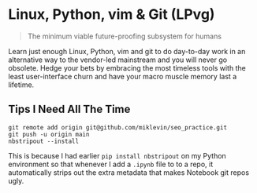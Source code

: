 # Linux, Python, vim & Git (LPvg)

> The minimum viable future-proofing subsystem for humans

Learn just enough Linux, Python, vim and git to do day-to-day work in an
alternative way to the vendor-led mainstream and you will never go obsolete.
Hedge your bets by embracing the most timeless tools with the least
user-interface churn and have your macro muscle memory last a lifetime.

## Tips I Need All The Time

```cli
git remote add origin git@github.com/miklevin/seo_practice.git
git push -u origin main
nbstripout --install
```

This is because I had earlier `pip install nbstripout` on my Python environment
so that whenever I add a `.ipynb` file to to a repo, it automatically strips out
the extra metadata that makes Notebook git repos ugly.

